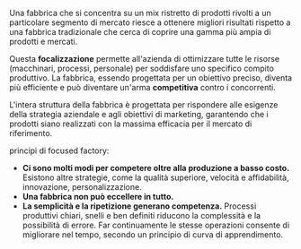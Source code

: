 

Una fabbrica che si concentra su un mix ristretto di prodotti rivolti a un particolare segmento di mercato riesce a ottenere migliori risultati rispetto a una fabbrica tradizionale che cerca di coprire una gamma più ampia di prodotti e mercati.

Questa **focalizzazione** permette all'azienda di ottimizzare tutte le risorse (macchinari, processi, personale) per soddisfare uno specifico compito produttivo. La fabbrica, essendo progettata per un obiettivo preciso, diventa più efficiente e può diventare un'arma **competitiva** contro i concorrenti.

L'intera struttura della fabbrica è progettata per rispondere alle esigenze della strategia aziendale e agli obiettivi di marketing, garantendo che i prodotti siano realizzati con la massima efficacia per il mercato di riferimento.

principi di focused factory:
- **Ci sono molti modi per competere oltre alla produzione a basso costo.** Esistono altre strategie, come la qualità superiore, velocità e affidabilità, innovazione, personalizzazione.
- **Una fabbrica non può eccellere in tutto.** 
- **La semplicità e la ripetizione generano competenza.** Processi produttivi chiari, snelli e ben definiti riducono la complessità e la possibilità di errore. Far continuamente le stesse operazioni consente di migliorare nel tempo, secondo un principio di curva di apprendimento.


